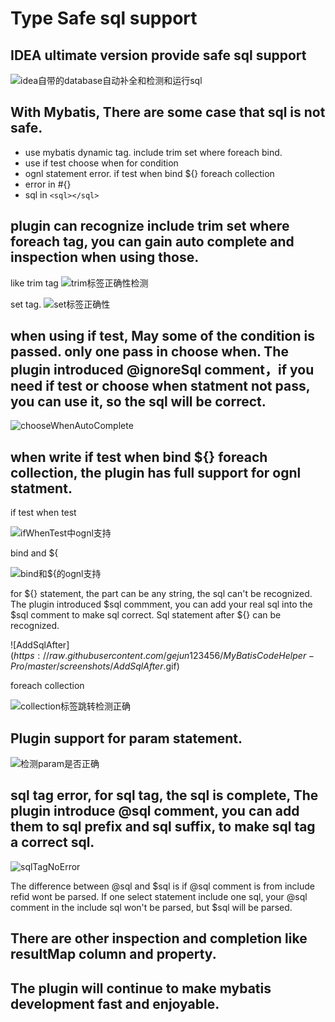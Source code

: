 #  Type Safe sql support

## IDEA ultimate version provide safe sql support

![idea自带的database自动补全和检测和运行sql](https://raw.githubusercontent.com/gejun123456/MyBatisCodeHelper-Pro/master/screenshots/idea自带的database自动补全和检测和运行sql.gif)

## With Mybatis, There are some case that sql is not safe.
- use mybatis dynamic tag. include trim set where foreach bind.
- use if test choose when for condition
- ognl statement error. if test when bind ${} foreach collection
- error in #{}
- sql in ```<sql></sql>```

## plugin can recognize include trim set where foreach tag, you can gain auto complete and inspection when using those.
like trim tag
![trim标签正确性检测](https://raw.githubusercontent.com/gejun123456/MyBatisCodeHelper-Pro/master/screenshots/trim标签正确性检测.gif)

set tag.
![set标签正确性](https://raw.githubusercontent.com/gejun123456/MyBatisCodeHelper-Pro/master/screenshots/set标签正确性.gif)

## when using if test, May some of the condition is passed. only one pass in choose when. The plugin introduced @ignoreSql comment，if you need if test or choose when statment not pass, you can use it, so the sql will be correct.

![chooseWhenAutoComplete](https://raw.githubusercontent.com/gejun123456/MyBatisCodeHelper-Pro/master/screenshots/chooseWhenAutoComplete.gif)

## when write if test when bind ${} foreach collection, the plugin has full support for ognl statment.

if test when test

![ifWhenTest中ognl支持](https://raw.githubusercontent.com/gejun123456/MyBatisCodeHelper-Pro/master/screenshots/ifWhenTest中ognl支持.gif)

bind and ${

![bind和${的ognl支持](https://raw.githubusercontent.com/gejun123456/MyBatisCodeHelper-Pro/master/screenshots/bind和${的ognl支持.gif)

for ${} statement, the part can be any string, the sql can't be recognized. The plugin introduced $sql commment, you can add your real sql into the $sql comment to make sql correct. Sql statement after ${} can be recognized.

![AddSqlAfter$](https://raw.githubusercontent.com/gejun123456/MyBatisCodeHelper-Pro/master/screenshots/AddSqlAfter$.gif)

foreach collection

![collection标签跳转检测正确](https://raw.githubusercontent.com/gejun123456/MyBatisCodeHelper-Pro/master/screenshots/collection标签跳转检测正确.gif)

## Plugin support for param statement.

![检测param是否正确](https://raw.githubusercontent.com/gejun123456/MyBatisCodeHelper-Pro/master/screenshots/检测param是否正确.gif)

## sql tag error, for sql tag, the sql is complete, The plugin introduce @sql comment, you can add them to sql prefix and sql suffix, to make sql tag a correct sql. 
![sqlTagNoError](https://raw.githubusercontent.com/gejun123456/MyBatisCodeHelper-Pro/master/screenshots/sqlTagNoError.gif)

The difference between @sql and $sql is if @sql comment is from include refid wont be parsed. If one select statement include one sql, your @sql comment in the include sql won't be parsed, but $sql will be parsed. 

## There are other inspection and completion like resultMap column and property. 

## The plugin will continue to make mybatis development fast and enjoyable.
